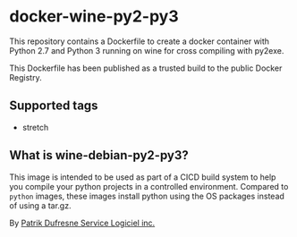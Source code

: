 # docker-wine-py2-py3
This repository contains a Dockerfile to create a docker container with Python 2.7 and Python 3 running on wine for cross compiling with py2exe.

This Dockerfile has been published as a trusted build to the public Docker Registry.

## Supported tags
* stretch

## What is wine-debian-py2-py3?
This image is intended to be used as part of a CICD build system to help you compile your python projects in a controlled environment. Compared to `python` images, these images install python using the OS packages instead of using a tar.gz.

By [Patrik Dufresne Service Logiciel inc.](http://www.patrikdufresne.com)
